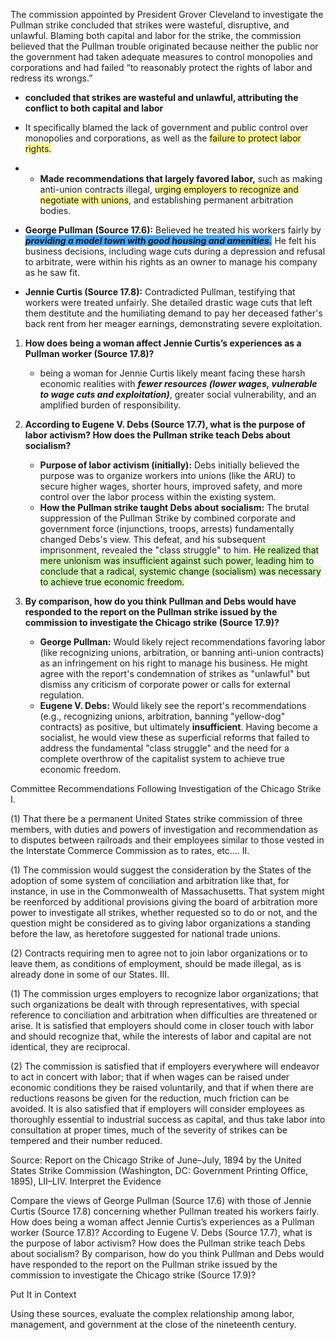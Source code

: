 The commission appointed by President Grover Cleveland to investigate the Pullman strike concluded that strikes were wasteful, disruptive, and unlawful. Blaming both capital and labor for the strike, the commission believed that the Pullman trouble originated because neither the public nor the government had taken adequate measures to control monopolies and corporations and had failed “to reasonably protect the rights of labor and redress its wrongs.”

- **concluded that strikes are wasteful and unlawful, attributing the conflict to both capital and labor**
- It specifically blamed the lack of government and public control over monopolies and corporations, as well as the <span style="background:#fff88f">failure to protect labor rights.</span>
- - **Made recommendations that largely favored labor,** such as making anti-union contracts illegal, <span style="background:#fff88f">urging employers to recognize and negotiate with unions</span>, and establishing permanent arbitration bodies.


- **George Pullman (Source 17.6):** Believed he treated his workers fairly by <span style="background:#40a9ff">***providing a model town with good housing and amenities.***</span> He felt his business decisions, including wage cuts during a depression and refusal to arbitrate, were within his rights as an owner to manage his company as he saw fit.
- **Jennie Curtis (Source 17.8):** Contradicted Pullman, testifying that workers were treated unfairly. She detailed drastic wage cuts that left them destitute and the humiliating demand to pay her deceased father's back rent from her meager earnings, demonstrating severe exploitation.

1. **How does being a woman affect Jennie Curtis’s experiences as a Pullman worker (Source 17.8)?**
    - being a woman for Jennie Curtis likely meant facing these harsh economic realities with ***fewer resources (lower wages, vulnerable to wage cuts and exploitation)***, greater social vulnerability, and an amplified burden of responsibility.

2. **According to Eugene V. Debs (Source 17.7), what is the purpose of labor activism? How does the Pullman strike teach Debs about socialism?**
    - **Purpose of labor activism (initially):** Debs initially believed the purpose was to organize workers into unions (like the ARU) to secure higher wages, shorter hours, improved safety, and more control over the labor process within the existing system.
    - **How the Pullman strike taught Debs about socialism:** The brutal suppression of the Pullman Strike by combined corporate and government force (injunctions, troops, arrests) fundamentally changed Debs's view. This defeat, and his subsequent imprisonment, revealed the "class struggle" to him. <span style="background:#d3f8b6">He realized that mere unionism was insufficient against such power, leading him to conclude that a radical, systemic change (socialism) was necessary to achieve true economic freedom.</span>

3. **By comparison, how do you think Pullman and Debs would have responded to the report on the Pullman strike issued by the commission to investigate the Chicago strike (Source 17.9)?**
    - **George Pullman:** Would likely reject recommendations favoring labor (like recognizing unions, arbitration, or banning anti-union contracts) as an infringement on his right to manage his business. He might agree with the report's condemnation of strikes as "unlawful" but dismiss any criticism of corporate power or calls for external regulation.
    - **Eugene V. Debs:** Would likely see the report's recommendations (e.g., recognizing unions, arbitration, banning "yellow-dog" contracts) as positive, but ultimately **insufficient**. Having become a socialist, he would view these as superficial reforms that failed to address the fundamental "class struggle" and the need for a complete overthrow of the capitalist system to achieve true economic freedom.



Committee Recommendations Following Investigation of the Chicago Strike
I.

(1) That there be a permanent United States strike commission of three members, with duties and powers of investigation and recommendation as to disputes between railroads and their employees similar to those vested in the Interstate Commerce Commission as to rates, etc….
II.

(1) The commission would suggest the consideration by the States of the adoption of some system of conciliation and arbitration like that, for instance, in use in the Commonwealth of Massachusetts. That system might be reenforced by additional provisions giving the board of arbitration more power to investigate all strikes, whether requested so to do or not, and the question might be considered as to giving labor organizations a standing before the law, as heretofore suggested for national trade unions.

(2) Contracts requiring men to agree not to join labor organizations or to leave them, as conditions of employment, should be made illegal, as is already done in some of our States.
III.

(1) The commission urges employers to recognize labor organizations; that such organizations be dealt with through representatives, with special reference to conciliation and arbitration when difficulties are threatened or arise. It is satisfied that employers should come in closer touch with labor and should recognize that, while the interests of labor and capital are not identical, they are reciprocal.

(2) The commission is satisfied that if employers everywhere will endeavor to act in concert with labor; that if when wages can be raised under economic conditions they be raised voluntarily, and that if when there are reductions reasons be given for the reduction, much friction can be avoided. It is also satisfied that if employers will consider employees as thoroughly essential to industrial success as capital, and thus take labor into consultation at proper times, much of the severity of strikes can be tempered and their number reduced.

Source: Report on the Chicago Strike of June–July, 1894 by the United States Strike Commission (Washington, DC: Government Printing Office, 1895), LII–LIV.
Interpret the Evidence

Compare the views of George Pullman (Source 17.6) with those of Jennie Curtis (Source 17.8) concerning whether Pullman treated his workers fairly.
    How does being a woman affect Jennie Curtis’s experiences as a Pullman worker (Source 17.8)?
    According to Eugene V. Debs (Source 17.7), what is the purpose of labor activism? How does the Pullman strike teach Debs about socialism?
    By comparison, how do you think Pullman and Debs would have responded to the report on the Pullman strike issued by the commission to investigate the Chicago strike (Source 17.9)?

Put It in Context

Using these sources, evaluate the complex relationship among labor, management, and government at the close of the nineteenth century.